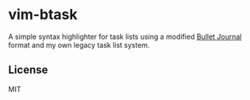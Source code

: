 # vim-btask

A simple syntax highlighter for task lists using a modified [Bullet Journal](https://bulletjournal.com/) format and my own legacy task list system.

## License
MIT
